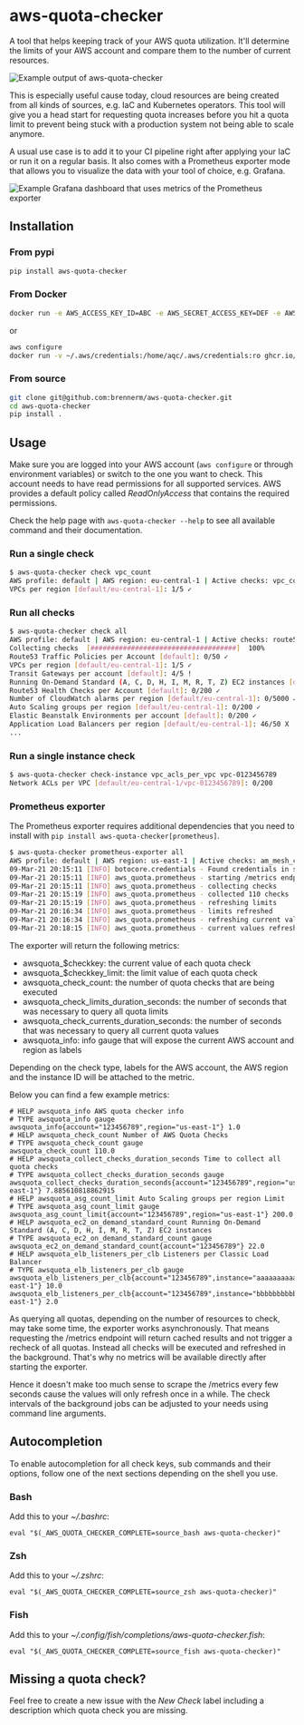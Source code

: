 # aws-quota-checker

A tool that helps keeping track of your AWS quota utilization. It'll determine the limits of your AWS account and compare them to the number of current resources.

![Example output of aws-quota-checker](https://raw.githubusercontent.com/brennerm/aws-quota-checker/master/img/example.png)

This is especially useful cause today, cloud resources are being created from all kinds of sources, e.g. IaC and Kubernetes operators. This tool will give you a head start for requesting quota increases before you hit a quota limit to prevent being stuck with a production system not being able to scale anymore.

A usual use case is to add it to your CI pipeline right after applying your IaC or run it on a regular basis. It also comes with a Prometheus exporter mode that allows you to visualize the data with your tool of choice, e.g. Grafana.

![Example Grafana dashboard that uses metrics of the Prometheus exporter](https://raw.githubusercontent.com/brennerm/aws-quota-checker/master/img/example-grafana-dashboard.png)

## Installation

### From pypi

```bash
pip install aws-quota-checker
```

### From Docker

```bash
docker run -e AWS_ACCESS_KEY_ID=ABC -e AWS_SECRET_ACCESS_KEY=DEF -e AWS_DEFAULT_REGION=eu-central-1 ghcr.io/brennerm/aws-quota-checker
```

or

```bash
aws configure
docker run -v ~/.aws/credentials:/home/aqc/.aws/credentials:ro ghcr.io/brennerm/aws-quota-checker
```

### From source

```bash
git clone git@github.com:brennerm/aws-quota-checker.git
cd aws-quota-checker
pip install .
```

## Usage

Make sure you are logged into your AWS account (`aws configure` or through environment variables) or switch to the one you want to check. This account needs to have read permissions for all supported services. AWS provides a default policy called _ReadOnlyAccess_ that contains the required permissions.

Check the help page with `aws-quota-checker --help` to see all available command and their documentation.

### Run a single check

```bash
$ aws-quota-checker check vpc_count
AWS profile: default | AWS region: eu-central-1 | Active checks: vpc_count
VPCs per region [default/eu-central-1]: 1/5 ✓
```

### Run all checks

```bash
$ aws-quota-checker check all
AWS profile: default | AWS region: eu-central-1 | Active checks: route53_traffic_policy_count,vpc_count,ec2_tgw_count,ec2_on_demand_standard_count,route53_health_check_count,cw_alarm_count,iam_attached_policy_per_role,asg_count,elasticbeanstalk_environment_count,s3_bucket_count,iam_attached_policy_per_user,elb_listeners_per_alb,ec2_eip_count,route53resolver_rule_count,iam_policy_version_count,elb_listeners_per_nlb,vpc_subnets_per_vpc,route53_vpcs_per_hosted_zone,cf_stack_count,iam_user_count,elb_listeners_per_clb,ni_count,dyndb_table_count,elasticbeanstalk_application_count,route53_traffic_policy_instance_count,ig_count,elb_clb_count,ec2_vpn_connection_count,route53_reusable_delegation_set_count,ebs_snapshot_count,route53_hosted_zone_count,iam_attached_policy_per_group,eks_count,am_mesh_count,elb_target_group_count,route53resolver_rule_association_count,iam_server_certificate_count,elb_alb_count,vpc_acls_per_vpc,iam_group_count,ec2_spot_standard_count,route53resolver_endpoint_count,iam_policy_count,elb_nlb_count,sg_count,route53_records_per_hosted_zone,lc_count,ecs_count,secretsmanager_secrets_count
Collecting checks  [####################################]  100%
Route53 Traffic Policies per Account [default]: 0/50 ✓
VPCs per region [default/eu-central-1]: 1/5 ✓
Transit Gateways per account [default]: 4/5 !
Running On-Demand Standard (A, C, D, H, I, M, R, T, Z) EC2 instances [default]: 0/1280 ✓
Route53 Health Checks per Account [default]: 0/200 ✓
Number of CloudWatch alarms per region [default/eu-central-1]: 0/5000 ✓
Auto Scaling groups per region [default/eu-central-1]: 0/200 ✓
Elastic Beanstalk Environments per account [default]: 0/200 ✓
Application Load Balancers per region [default/eu-central-1]: 46/50 X
...
```

### Run a single instance check

```bash
$ aws-quota-checker check-instance vpc_acls_per_vpc vpc-0123456789
Network ACLs per VPC [default/eu-central-1/vpc-0123456789]: 0/200
```

### Prometheus exporter

The Prometheus exporter requires additional dependencies that you need to install with `pip install aws-quota-checker[prometheus]`.

```bash
$ aws-quota-checker prometheus-exporter all
AWS profile: default | AWS region: us-east-1 | Active checks: am_mesh_count,asg_count,cf_stack_count,cw_alarm_count,dyndb_table_count,ebs_snapshot_count,ec2_eip_count,ec2_on_demand_f_count,ec2_on_demand_g_count,ec2_on_demand_inf_count,ec2_on_demand_p_count,ec2_on_demand_standard_count,ec2_on_demand_x_count,ec2_spot_f_count,ec2_spot_g_count,ec2_spot_inf_count,ec2_spot_p_count,ec2_spot_standard_count,ec2_spot_x_count,ec2_tgw_count,ec2_vpn_connection_count,ecs_count,eks_count,elasticbeanstalk_application_count,elasticbeanstalk_environment_count,elb_alb_count,elb_clb_count,elb_listeners_per_alb,elb_listeners_per_clb,elb_listeners_per_nlb,elb_nlb_count,elb_target_group_count,iam_attached_policy_per_group,iam_attached_policy_per_role,iam_attached_policy_per_user,iam_group_count,iam_policy_count,iam_policy_version_count,iam_server_certificate_count,iam_user_count,ig_count,lc_count,ni_count,route53_health_check_count,route53_hosted_zone_count,route53_records_per_hosted_zone,route53_reusable_delegation_set_count,route53_traffic_policy_count,route53_traffic_policy_instance_count,route53_vpcs_per_hosted_zone,route53resolver_endpoint_count,route53resolver_rule_association_count,route53resolver_rule_count,s3_bucket_count,secretsmanager_secrets_count,sg_count,sns_pending_subscriptions_count,sns_subscriptions_per_topic,sns_topics_count,vpc_acls_per_vpc,vpc_count,vpc_subnets_per_vpc
09-Mar-21 20:15:11 [INFO] botocore.credentials - Found credentials in shared credentials file: ~/.aws/credentials
09-Mar-21 20:15:11 [INFO] aws_quota.prometheus - starting /metrics endpoint on port 8080
09-Mar-21 20:15:11 [INFO] aws_quota.prometheus - collecting checks
09-Mar-21 20:15:19 [INFO] aws_quota.prometheus - collected 110 checks
09-Mar-21 20:15:19 [INFO] aws_quota.prometheus - refreshing limits
09-Mar-21 20:16:34 [INFO] aws_quota.prometheus - limits refreshed
09-Mar-21 20:16:34 [INFO] aws_quota.prometheus - refreshing current values
09-Mar-21 20:18:15 [INFO] aws_quota.prometheus - current values refreshed
```

The exporter will return the following metrics:

- awsquota_$checkkey: the current value of each quota check
- awsquota_$checkkey_limit: the limit value of each quota check
- awsquota_check_count: the number of quota checks that are being executed
- awsquota_check_limits_duration_seconds: the number of seconds that was necessary to query all quota limits
- awsquota_check_currents_duration_seconds: the number of seconds that was necessary to query all current quota values
- awsquota_info: info gauge that will expose the current AWS account and region as labels

Depending on the check type, labels for the AWS account, the AWS region and the instance ID will be attached to the metric.

Below you can find a few example metrics:

```
# HELP awsquota_info AWS quota checker info
# TYPE awsquota_info gauge
awsquota_info{account="123456789",region="us-east-1"} 1.0
# HELP awsquota_check_count Number of AWS Quota Checks
# TYPE awsquota_check_count gauge
awsquota_check_count 110.0
# HELP awsquota_collect_checks_duration_seconds Time to collect all quota checks
# TYPE awsquota_collect_checks_duration_seconds gauge
awsquota_collect_checks_duration_seconds{account="123456789",region="us-east-1"} 7.885610818862915
# HELP awsquota_asg_count_limit Auto Scaling groups per region Limit
# TYPE awsquota_asg_count_limit gauge
awsquota_asg_count_limit{account="123456789",region="us-east-1"} 200.0
# HELP awsquota_ec2_on_demand_standard_count Running On-Demand Standard (A, C, D, H, I, M, R, T, Z) EC2 instances
# TYPE awsquota_ec2_on_demand_standard_count gauge
awsquota_ec2_on_demand_standard_count{account="123456789"} 22.0
# HELP awsquota_elb_listeners_per_clb Listeners per Classic Load Balancer
# TYPE awsquota_elb_listeners_per_clb gauge
awsquota_elb_listeners_per_clb{account="123456789",instance="aaaaaaaaaaaaaaaaaaaaaaaaaaaaaaaa",region="us-east-1"} 10.0
awsquota_elb_listeners_per_clb{account="123456789",instance="bbbbbbbbbbbbbbbbbbbbbbbbbbbbbbbb",region="us-east-1"} 2.0
```

As querying all quotas, depending on the number of resources to check, may take some time, the exporter works asynchronously. That means requesting the /metrics endpoint will return cached results and not trigger a recheck of all quotas. Instead all checks will be executed and refreshed in the background. That's why no metrics will be available directly after starting the exporter.

Hence it doesn't make too much sense to scrape the /metrics every few seconds cause the values will only refresh once in a while. The check intervals of the background jobs can be adjusted to your needs using command line arguments.

## Autocompletion

To enable autocompletion for all check keys, sub commands and their options, follow one of the next sections depending on the shell you use.

### Bash

Add this to your _~/.bashrc_:

`eval "$(_AWS_QUOTA_CHECKER_COMPLETE=source_bash aws-quota-checker)"`

### Zsh

Add this to your _~/.zshrc_:

`eval "$(_AWS_QUOTA_CHECKER_COMPLETE=source_zsh aws-quota-checker)"`

### Fish

Add this to your _~/.config/fish/completions/aws-quota-checker.fish_:

`eval "$(_AWS_QUOTA_CHECKER_COMPLETE=source_fish aws-quota-checker)"`

## Missing a quota check?

Feel free to create a new issue with the _New Check_ label including a description which quota check you are missing.
